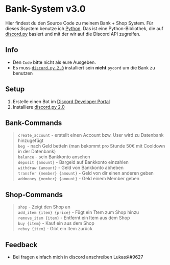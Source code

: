 # Bank-System v3.0

Hier findest du den Source Code zu meinem Bank + Shop System. Für dieses Ssystem benutze ich [Python](https://www.python.org/downloads/release/python-3910/). Das ist eine Python-Bibliothek, die auf [discord.py](https://github.com/Rapptz/discord.py) basiert und mit der wir auf die Discord API zugreifen.

## Info
- Den `Code` bitte nicht als eure Ausgeben.
- Es muss [`discord.py 2.0`](https://pypi.org/project/discord.py/) installiert sein **nicht** `pycord` um die Bank zu benutzen

## Setup
1. Erstelle einen Bot im [Discord Developer Portal](https://discord.com/developers/applications/)
2. Installiere [discord.py 2.0](https://pypi.org/project/discord.py/)

## Bank-Commands
> `create_account` - erstellt einen Account bzw. User wird zu Datenbank hinzugefügt                      
> `beg `- nach Geld betteln (man bekommt pro Stunde 50€ mit Cooldown in der Datenbank)                          
> `balance` - sein Bankkonto ansehen                         
> `deposit {amount}` - Bargeld auf Bankkonto einzahlen                          
> `withdraw {amount}` - Geld von Bankkonto abheben                              
> `transfer {member} {amount}` - Geld von dir einen anderen geben    
> `addmoney {member} {amount}` - Geld einem Member geben

## Shop-Commands
> `shop` - Zeigt den Shop an                  
> `add_item {item} {price}` - Fügt ein Ttem zum Shop hinzu    
> `remove_item {item}` - Entfernt ein Item aus dem Shop   
> `buy {item}` - Kauf ein aus dem Shop   
> `rebuy {item}` - Gibt ein Item zurück

## Feedback
- Bei fragen einfach mich in discord anschreiben Lukasӝ#9627
